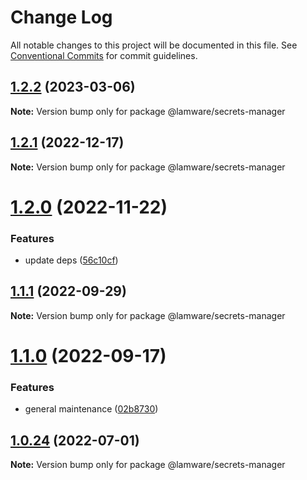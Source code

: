 # Change Log

All notable changes to this project will be documented in this file.
See [Conventional Commits](https://conventionalcommits.org) for commit guidelines.

## [1.2.2](https://github.com/evilkiwi/lamware/compare/@lamware/secrets-manager@1.2.1...@lamware/secrets-manager@1.2.2) (2023-03-06)

**Note:** Version bump only for package @lamware/secrets-manager





## [1.2.1](https://github.com/evilkiwi/lamware/compare/@lamware/secrets-manager@1.2.0...@lamware/secrets-manager@1.2.1) (2022-12-17)

**Note:** Version bump only for package @lamware/secrets-manager





# [1.2.0](https://github.com/evilkiwi/lamware/compare/@lamware/secrets-manager@1.1.1...@lamware/secrets-manager@1.2.0) (2022-11-22)


### Features

* update deps ([56c10cf](https://github.com/evilkiwi/lamware/commit/56c10cf693d4dbab4f98b9ca8867423e1792a1ac))





## [1.1.1](https://github.com/evilkiwi/lamware/compare/@lamware/secrets-manager@1.1.0...@lamware/secrets-manager@1.1.1) (2022-09-29)

**Note:** Version bump only for package @lamware/secrets-manager





# [1.1.0](https://github.com/evilkiwi/lamware/compare/@lamware/secrets-manager@1.0.24...@lamware/secrets-manager@1.1.0) (2022-09-17)


### Features

* general maintenance ([02b8730](https://github.com/evilkiwi/lamware/commit/02b8730fc776181b6be8c8950e17a186380d975e))





## [1.0.24](https://github.com/evilkiwi/lamware/compare/@lamware/secrets-manager@1.0.23...@lamware/secrets-manager@1.0.24) (2022-07-01)

**Note:** Version bump only for package @lamware/secrets-manager
